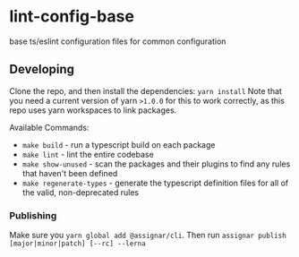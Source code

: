 # lint-config-base
base ts/eslint configuration files for common configuration

## Developing

Clone the repo, and then install the dependencies:
`yarn install`
Note that you need a current version of yarn `>1.0.0` for this to work correctly, as this repo uses yarn workspaces to link packages.

Available Commands:
- `make build` - run a typescript build on each package
- `make lint` - lint the entire codebase
- `make show-unused` - scan the packages and their plugins to find any rules that haven't been defined
- `make regenerate-types` - generate the typescript definition files for all of the valid, non-deprecated rules

### Publishing

Make sure you `yarn global add @assignar/cli`.
Then run `assignar publish [major|minor|patch] [--rc] --lerna`
